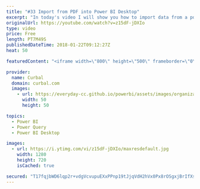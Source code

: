 ```yaml
---
title: "#33 Import from PDF into Power BI Desktop"
excerpt: "In today's video I will show you how to import data from a pdf file into Power BI using Imke Feldmann's R-script.  To download the file, go to Curbal's download center and the communty downloads and get gile #33: https://curbal.com/donwload-center  Install R in Power BI: https://www.youtube.com/watch?v=HcTdXgWGdS8"
originalUrl: https://youtube.com/watch?v=z15dF-jDXIo
type: video
price: Free
length: PT7M49S
publishedDateTime: 2018-01-22T09:12:27Z
heat: 50

featuredContent: "<iframe width=\"800\" height=\"500\" frameborder=\"0\" src=\"https://www.youtube.com/embed/z15dF-jDXIo\" allow=\"accelerometer; autoplay; encrypted-media; gyroscope; picture-in-picture\" allowfullscreen></iframe>"

provider:
  name: Curbal
  domain: curbal.com
  images:
    - url: https://everyday-cc.github.io/powerbi/assets/images/organizations/curbal.com-50x50.jpg
      width: 50
      height: 50

topics:
  - Power BI
  - Power Query
  - Power BI Desktop

images:
  - url: https://i.ytimg.com/vi/z15dF-jDXIo/maxresdefault.jpg
    width: 1280
    height: 720
    isCached: true

secured: "T17fqjbWD6lqp2r+vdgVcvupuEXxPPnp19tJjqVdH2hVx0Px8rOSgxjBrIfXsLtIekE5SjxQIsVkErJuzCMpDvHOsjE61rel1KxdA3KSAF2WI1d+YqMbM8FDel0X/HWPZ5N6ABclqIJIW28kPJxGLQFC4c7pRS946xnqfHlMD2VTUinzSmIINAlAGHja+TwqJluj3R9YSlsLVNBhUICTyyiZt+IYjinTjbMqHnYNuV/LLoHh68XDH3ECV4BNrI4AXykHEFMBa3TDUubwOqDZH5FJb4edgSD4EPJB210fmxc7q+6xizbBDdLcTJusXB8EHiQjah7yFBxiH+u86q2Z2ZmFVQ/04U/Q0F7z2KGnLIummSrHm7cyMeMb76wBZbr4UjEtj080r3hXS7KC+gyYO4175qHmbfzm6Veb21JgP9c=;4OM3pHCHPdCG72JGq2CtwA=="
---
```


